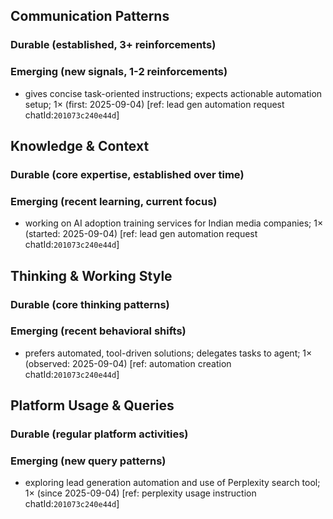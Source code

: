 ## Communication Patterns
### Durable (established, 3+ reinforcements)

### Emerging (new signals, 1-2 reinforcements)
- gives concise task-oriented instructions; expects actionable automation setup; 1× (first: 2025-09-04) [ref: lead gen automation request chatId:`201073c240e44d`]

## Knowledge & Context
### Durable (core expertise, established over time)

### Emerging (recent learning, current focus)
- working on AI adoption training services for Indian media companies; 1× (started: 2025-09-04) [ref: lead gen automation request chatId:`201073c240e44d`]

## Thinking & Working Style
### Durable (core thinking patterns)

### Emerging (recent behavioral shifts)
- prefers automated, tool-driven solutions; delegates tasks to agent; 1× (observed: 2025-09-04) [ref: automation creation chatId:`201073c240e44d`]

## Platform Usage & Queries
### Durable (regular platform activities)

### Emerging (new query patterns)
- exploring lead generation automation and use of Perplexity search tool; 1× (since 2025-09-04) [ref: perplexity usage instruction chatId:`201073c240e44d`]